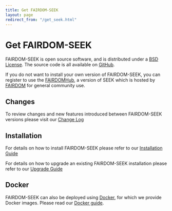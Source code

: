 ```yaml
---
title: Get FAIRDOM-SEEK
layout: page
redirect_from: "/get_seek.html"
---
```


# Get FAIRDOM-SEEK

FAIRDOM-SEEK is open source software, and is distributed under a [BSD License](https://github.com/seek4science/seek/blob/master/BSD-LICENSE). The source code is all available on [GitHub](https://github.com/seek4science/seek).

If you do not want to install your own version of FAIRDOM-SEEK, you can register to use the [FAIRDOMHub](https://fairdomhub.org), a version of SEEK which is hosted by [FAIRDOM](https://fair-dom.org) for general community use.

## Changes

To review changes and new features introduced between FAIRDOM-SEEK versions please visit our [Change Log](/tech/releases/)

## Installation

For details on how to install FAIRDOM-SEEK please refer to our [Installation Guide](tech/install.html)

For details on how to upgrade an existing FAIRDOM-SEEK installation please refer to our [Upgrade Guide](tech/upgrading.html)

## Docker

FAIRDOM-SEEK can also be deployed using [Docker](http://docker.com), for which we provide Docker images. Please read our [Docker guide](/tech/docker.html).